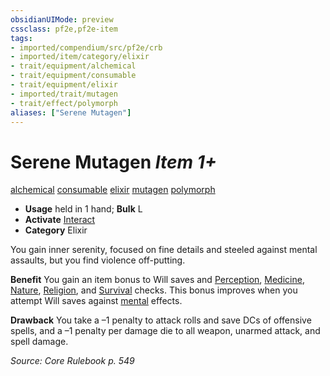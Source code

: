 ```yaml
---
obsidianUIMode: preview
cssclass: pf2e,pf2e-item
tags:
- imported/compendium/src/pf2e/crb
- imported/item/category/elixir
- trait/equipment/alchemical
- trait/equipment/consumable
- trait/equipment/elixir
- imported/trait/mutagen
- trait/effect/polymorph
aliases: ["Serene Mutagen"]
---
```

# Serene Mutagen *Item 1+*  
[alchemical](alchemical.md)  [consumable](consumable.md)  [elixir](elixir.md)  [mutagen](mutagen.md)  [polymorph](polymorph.md)  

- **Usage** held in 1 hand; **Bulk** L
- **Activate** [Interact](interact.md)
- **Category** Elixir

You gain inner serenity, focused on fine details and steeled against mental assaults, but you find violence off-putting.

**Benefit** You gain an item bonus to Will saves and [Perception](../../skills.md#Perception), [Medicine](../../skills.md#Medicine), [Nature](../../skills.md#Nature), [Religion](../../skills.md#Religion), and [Survival](../../skills.md#Survival) checks. This bonus improves when you attempt Will saves against [mental](mental.md) effects.

**Drawback** You take a –1 penalty to attack rolls and save DCs of offensive spells, and a –1 penalty per damage die to all weapon, unarmed attack, and spell damage.

*Source: Core Rulebook p. 549*